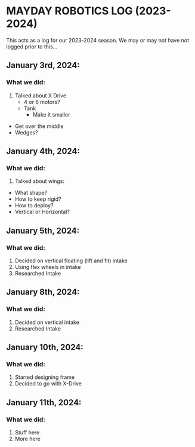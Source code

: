 # MAYDAY ROBOTICS LOG (2023-2024)
This acts as a log for our 2023-2024 season.
We may or may not have not logged prior to this...

## January 3rd, 2024:
### What we did:
1. Talked about X Drive
   - 4 or 6 motors?
   - Tank
     - Make it smaller
  - Get over the middle
  - Wedges?

## January 4th, 2024:
### What we did:
1. Talked about wings:
- What shape?
- How to keep rigid?
- How to deploy?
- Vertical or Horizontal?

## January 5th, 2024:
### What we did:
1. Decided on vertical floating (lift and fit) intake
2. Using flex wheels in intake
3. Researched Intake

## January 8th, 2024:
### What we did:
1. Decided on vertical intake
2. Researched Intake

## January 10th, 2024:
### What we did:
1. Started designing frame
2. Decided to go with X-Drive

## January 11th, 2024:
### What we did:
1. Stuff here
2. More here
